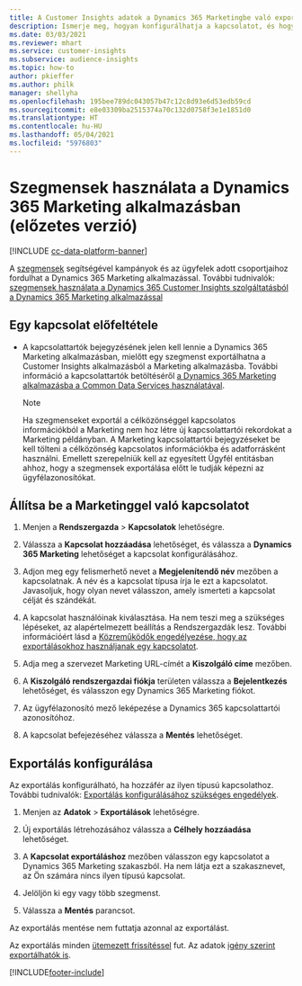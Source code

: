 ```yaml
---
title: A Customer Insights adatok a Dynamics 365 Marketingbe való exportálása
description: Ismerje meg, hogyan konfigurálhatja a kapcsolatot, és hogyan exportálhatja a Dynamics 365 Marketingbe.
ms.date: 03/03/2021
ms.reviewer: mhart
ms.service: customer-insights
ms.subservice: audience-insights
ms.topic: how-to
author: pkieffer
ms.author: philk
manager: shellyha
ms.openlocfilehash: 195bee789dc043057b47c12c8d93e6d53edb59cd
ms.sourcegitcommit: e8e03309ba2515374a70c132d0758f3e1e1851d0
ms.translationtype: HT
ms.contentlocale: hu-HU
ms.lasthandoff: 05/04/2021
ms.locfileid: "5976803"
---
```

# <a name="use-segments-in-dynamics-365-marketing-preview"></a>Szegmensek használata a Dynamics 365 Marketing alkalmazásban (előzetes verzió)

[!INCLUDE [cc-data-platform-banner](../includes/cc-data-platform-banner.md)]

A [szegmensek](segments.md) segítségével kampányok és az ügyfelek adott csoportjaihoz fordulhat a Dynamics 365 Marketing alkalmazással. További tudnivalók: [szegmensek használata a Dynamics 365 Customer Insights szolgáltatásból a Dynamics 365 Marketing alkalmazással](/dynamics365/marketing/customer-insights-segments)

## <a name="prerequisite-for-a-connection"></a>Egy kapcsolat előfeltétele

- A kapcsolattartók bejegyzésének jelen kell lennie a Dynamics 365 Marketing alkalmazásban, mielőtt egy szegmenst exportálhatna a Customer Insights alkalmazásból a Marketing alkalmazásba. További információ a kapcsolattartók betöltéséről [a Dynamics 365 Marketing alkalmazásba a Common Data Services használatával](connect-power-query.md).

  > [!NOTE]
  > Ha szegmenseket exportál a célközönséggel kapcsolatos információkból a Marketing nem hoz létre új kapcsolattartói rekordokat a Marketing példányban. A Marketing kapcsolattartói bejegyzéseket be kell tölteni a célközönség kapcsolatos információkba és adatforrásként használni. Emellett szerepelniük kell az egyesített Ügyfél entitásban ahhoz, hogy a szegmensek exportálása előtt le tudják képezni az ügyfélazonosítókat.

## <a name="set-up-connection-to-marketing"></a>Állítsa be a Marketinggel való kapcsolatot

1. Menjen a **Rendszergazda** > **Kapcsolatok** lehetőségre.

1. Válassza a **Kapcsolat hozzáadása** lehetőséget, és válassza a **Dynamics 365 Marketing** lehetőséget a kapcsolat konfigurálásához.

1. Adjon meg egy felismerhető nevet a **Megjelenítendő név** mezőben a kapcsolatnak. A név és a kapcsolat típusa írja le ezt a kapcsolatot. Javasoljuk, hogy olyan nevet válasszon, amely ismerteti a kapcsolat célját és szándékát.

1. A kapcsolat használóinak kiválasztása. Ha nem teszi meg a szükséges lépéseket, az alapértelmezett beállítás a Rendszergazdák lesz. További információért lásd a [Közreműködők engedélyezése, hogy az exportálásokhoz használjanak egy kapcsolatot](connections.md#allow-contributors-to-use-a-connection-for-exports).

1. Adja meg a szervezet Marketing URL-címét a **Kiszolgáló címe** mezőben.

1. A **Kiszolgáló rendszergazdai fiókja** területen válassza a **Bejelentkezés** lehetőséget, és válasszon egy Dynamics 365 Marketing fiókot.

1. Az ügyfélazonosító mező leképezése a Dynamics 365 kapcsolattartói azonosítóhoz.

1. A kapcsolat befejezéséhez válassza a **Mentés** lehetőséget. 

## <a name="configure-an-export"></a>Exportálás konfigurálása

Az exportálás konfigurálható, ha hozzáfér az ilyen típusú kapcsolathoz. További tudnivalók: [Exportálás konfigurálásához szükséges engedélyek](export-destinations.md#set-up-a-new-export).

1. Menjen az **Adatok** > **Exportálások** lehetőségre.

1. Új exportálás létrehozásához válassza a **Célhely hozzáadása** lehetőséget.

1. A **Kapcsolat exportáláshoz** mezőben válasszon egy kapcsolatot a Dynamics 365 Marketing szakaszból. Ha nem látja ezt a szakasznevet, az Ön számára nincs ilyen típusú kapcsolat.

1. Jelöljön ki egy vagy több szegmenst.

1. Válassza a **Mentés** parancsot.

Az exportálás mentése nem futtatja azonnal az exportálást.

Az exportálás minden [ütemezett frissítéssel](system.md#schedule-tab) fut. Az adatok [igény szerint exportálhatók is](export-destinations.md#run-exports-on-demand). 

[!INCLUDE[footer-include](../includes/footer-banner.md)]

